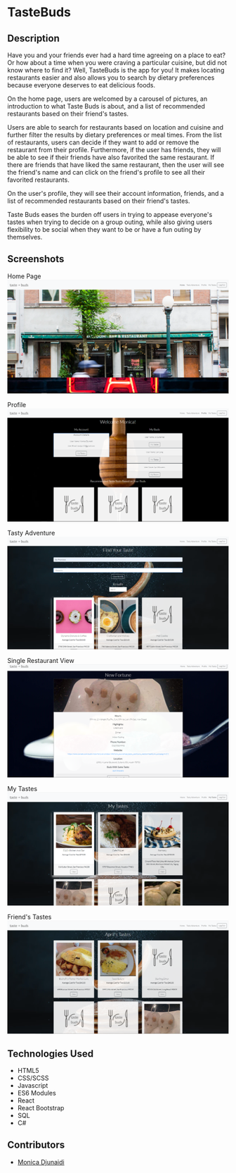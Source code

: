 # TasteBuds

## Description
Have you and your friends ever had a hard time agreeing on a place to eat? Or how about a time when you were craving a particular cuisine, but did not know where to find it? Well, TasteBuds is the app for you! It makes locating restaurants easier and also allows you to search by dietary preferences because everyone deserves to eat delicious foods.

On the home page, users are welcomed by a carousel of pictures, an introduction to what Taste Buds is about, and a list of recommended restaurants based on their friend's tastes.

Users are able to search for restaurants based on location and cuisine and further filter the results by dietary preferences or meal times. From the list of restaurants, users can decide if they want to add or remove the restaurant from their profile. Furthermore, if the user has friends, they will be able to see if their friends have also favorited the same restaurant. If there are friends that have liked the same restaurant, then the user will see the friend's name and can click on the friend's profile to see all their favorited restaurants.

On the user's profile, they will see their account information, friends, and a list of recommended restaurants based on their friend's tastes.

Taste Buds eases the burden off users in trying to appease everyone's tastes when trying to decide on a group outing, while also giving users flexibility to be social when they want to be or have a fun outing by themselves.

## Screenshots
Home Page
![homepage](https://raw.githubusercontent.com/djunaim/TasteBuds/master/assets/homepage.PNG)

Profile
![profile](https://raw.githubusercontent.com/djunaim/TasteBuds/master/assets/profile.PNG)

Tasty Adventure
![tasty form](https://raw.githubusercontent.com/djunaim/TasteBuds/master/assets/tastyForm.PNG)

Single Restaurant View
![single restaurant view](https://raw.githubusercontent.com/djunaim/TasteBuds/master/assets/restaurantView.PNG)

My Tastes
![my tastes](https://raw.githubusercontent.com/djunaim/TasteBuds/master/assets/myTastes.PNG)

Friend's Tastes
![friends taste](https://raw.githubusercontent.com/djunaim/TasteBuds/master/assets/friendsTastes.PNG)

## Technologies Used
* HTML5
* CSS/SCSS
* Javascript
* ES6 Modules
* React
* React Bootstrap
* SQL
* C#

## Contributors
* [Monica Djunaidi](https://github.com/djunaim)
